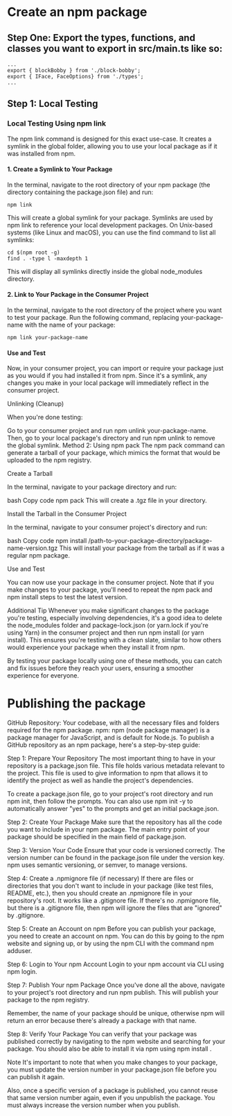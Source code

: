 

# Create an npm package


## Step One: Export the types, functions, and classes you want to export in src/main.ts like so:
```
...
export { blockBobby } from './block-bobby';
export { IFace, FaceOptions} from './types';
... 
```

## Step 1:  Local Testing

### Local Testing Using npm link
The npm link command is designed for this exact use-case. It creates a symlink in the global folder, allowing you to use your local package as if it was installed from npm.

#### 1. Create a Symlink to Your Package

In the terminal, navigate to the root directory of your npm package (the directory containing the package.json file) and run:
```
npm link
```

This will create a global symlink for your package. Symlinks are used by npm link to reference your local development packages. On Unix-based systems (like Linux and macOS), you can use the find command to list all symlinks:
```
cd $(npm root -g)
find . -type l -maxdepth 1
```
This will display all symlinks directly inside the global node_modules directory.

#### 2. Link to Your Package in the Consumer Project

In the terminal, navigate to the root directory of the project where you want to test your package. Run the following command, replacing your-package-name with the name of your package:

```
npm link your-package-name
```

#### Use and Test

Now, in your consumer project, you can import or require your package just as you would if you had installed it from npm. Since it's a symlink, any changes you make in your local package will immediately reflect in the consumer project.

Unlinking (Cleanup)

When you're done testing:

Go to your consumer project and run npm unlink your-package-name.
Then, go to your local package's directory and run npm unlink to remove the global symlink.
Method 2: Using npm pack
The npm pack command can generate a tarball of your package, which mimics the format that would be uploaded to the npm registry.

Create a Tarball

In the terminal, navigate to your package directory and run:

bash
Copy code
npm pack
This will create a .tgz file in your directory.

Install the Tarball in the Consumer Project

In the terminal, navigate to your consumer project's directory and run:

bash
Copy code
npm install /path-to-your-package-directory/package-name-version.tgz
This will install your package from the tarball as if it was a regular npm package.

Use and Test

You can now use your package in the consumer project. Note that if you make changes to your package, you'll need to repeat the npm pack and npm install steps to test the latest version.

Additional Tip
Whenever you make significant changes to the package you're testing, especially involving dependencies, it's a good idea to delete the node_modules folder and package-lock.json (or yarn.lock if you're using Yarn) in the consumer project and then run npm install (or yarn install). This ensures you're testing with a clean slate, similar to how others would experience your package when they install it from npm.

By testing your package locally using one of these methods, you can catch and fix issues before they reach your users, ensuring a smoother experience for everyone.
# Publishing the package
GitHub Repository: Your codebase, with all the necessary files and folders required for the npm package.
npm: npm (node package manager) is a package manager for JavaScript, and is default for Node.js.
To publish a GitHub repository as an npm package, here's a step-by-step guide:

Step 1: Prepare Your Repository
The most important thing to have in your repository is a package.json file. This file holds various metadata relevant to the project. This file is used to give information to npm that allows it to identify the project as well as handle the project's dependencies.

To create a package.json file, go to your project's root directory and run npm init, then follow the prompts. You can also use npm init -y to automatically answer "yes" to the prompts and get an initial package.json.

Step 2: Create Your Package
Make sure that the repository has all the code you want to include in your npm package. The main entry point of your package should be specified in the main field of package.json.

Step 3: Version Your Code
Ensure that your code is versioned correctly. The version number can be found in the package.json file under the version key. npm uses semantic versioning, or semver, to manage versions.

Step 4: Create a .npmignore file (if necessary)
If there are files or directories that you don't want to include in your package (like test files, README, etc.), then you should create an .npmignore file in your repository's root. It works like a .gitignore file. If there's no .npmignore file, but there is a .gitignore file, then npm will ignore the files that are "ignored" by .gitignore.

Step 5: Create an Account on npm
Before you can publish your package, you need to create an account on npm. You can do this by going to the npm website and signing up, or by using the npm CLI with the command npm adduser.

Step 6: Login to Your npm Account
Login to your npm account via CLI using npm login.

Step 7: Publish Your npm Package
Once you've done all the above, navigate to your project's root directory and run npm publish. This will publish your package to the npm registry.

Remember, the name of your package should be unique, otherwise npm will return an error because there's already a package with that name.

Step 8: Verify Your Package
You can verify that your package was published correctly by navigating to the npm website and searching for your package. You should also be able to install it via npm using npm install <your-package-name>.

Note
It's important to note that when you make changes to your package, you must update the version number in your package.json file before you can publish it again.

Also, once a specific version of a package is published, you cannot reuse that same version number again, even if you unpublish the package. You must always increase the version number when you publish.
